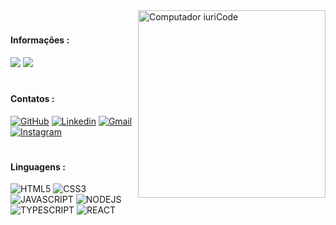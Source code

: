 <img src="https://raw.githubusercontent.com/MicaelliMedeiros/micaellimedeiros/master/image/computer-illustration.png" width="300px" width="600px" width="100px" align="right" alt="Computador iuriCode">

#

<p align="left">

 #### Informações : 

![](https://img.shields.io/badge/NAME_:_ANDRIEL_MARQUES-000000?style=for-the-badge&logo=counter-strike&logoColor=white)
![](https://img.shields.io/badge/STUDENT_:_FRONT_END-20232A?style=for-the-badge&logo=counter-strike&logoColor=white)

</p>

#

<p align="left">
 
#### Contatos :
 
[![GitHub](https://img.shields.io/badge/Github-100000?style=for-the-badge&logo=github&logoColor=white)](https://github.com/ArkcV)
[![Linkedin](https://img.shields.io/badge/-Linkedin-0e76a8?style=for-the-badge&logo=Linkedin&logoColor=white)](https://www.linkedin.com/in/marquesz/)
[![Gmail](https://img.shields.io/badge/-Gmail-FF0000?style=for-the-badge&labelColor=FF0000&logo=gmail&logoColor=white)](mailto:Andriel.dev.1@gmail.com?subject=[GitHub]%20Acabei%20de%20ver%20o%20seu%20GitHub)
[![Instagram](https://img.shields.io/badge/instagram-E4405F.svg?style=for-the-badge&logo=instagram&logoColor=white)](https://www.instagram.com/Andriel_Marquesz/)
</p>  


#

<p align="left">
 
 #### Linguagens : 

![HTML5](https://img.shields.io/badge/HTML5-E34F26?style=for-the-badge&logo=html5&logoColor=white)
![CSS3](https://img.shields.io/badge/CSS3-1572B6?style=for-the-badge&logo=css3&logoColor=white)
![JAVASCRIPT](https://img.shields.io/badge/JavaScript-FFC000?style=for-the-badge&logo=javascript&logoColor=black)
![NODEJS](https://img.shields.io/badge/Node.js-43853d?style=for-the-badge&logo=node.js&logoColor=white)
![TYPESCRIPT](https://img.shields.io/badge/TypeScript-007ACC?style=for-the-badge&logo=typescript&logoColor=white)
![REACT](https://img.shields.io/badge/React-20232A?style=for-the-badge&logo=react&logoColor=61DAFB0)

 </p>
 